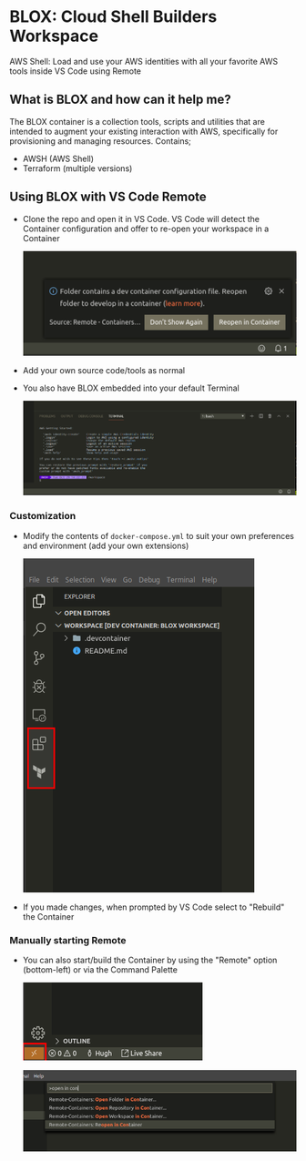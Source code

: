 # BLOX: Cloud Shell Builders Workspace

AWS Shell: Load and use your AWS identities with all your favorite AWS tools inside VS Code using Remote 

## What is BLOX and how can it help me?

The BLOX container is a collection tools, scripts and utilities that are intended to augment your existing interaction with AWS, specifically for provisioning and managing resources. Contains;

- AWSH (AWS Shell)
- Terraform (multiple versions)


## Using BLOX with VS Code Remote

- Clone the repo and open it in VS Code. VS Code will detect the Container configuration and offer to re-open your workspace in a Container

    ![Source](.devcontainer/docs/images/Selection_611.png)

- Add your own source code/tools as normal

- You also have BLOX embedded into your default Terminal

    ![Source](.devcontainer/docs/images/Selection_615.png)

### Customization

- Modify the contents of `docker-compose.yml` to suit your own preferences and environment (add your own extensions)

    ![Source](.devcontainer/docs/images/Selection_614.png)

- If you made changes, when prompted by VS Code select to "Rebuild" the Container

### Manually starting Remote

- You can also start/build the Container by using the "Remote" option (bottom-left) or via the Command Palette

    ![Source](.devcontainer/docs/images/Selection_612.png)

    ![Source](.devcontainer/docs/images/Selection_613.png)

